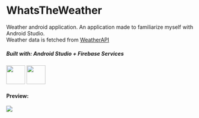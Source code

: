 # WhatsTheWeather

Weather android application. An application made to familiarize myself with Android Studio. <br/>
Weather data is fetched from <a href="https://www.weatherapi.com/">WeatherAPI</a><br />

##### _Built with: Android Studio + Firebase Services_<br />
<img src="https://upload.wikimedia.org/wikipedia/commons/thumb/9/95/Android_Studio_Icon_3.6.svg/1900px-Android_Studio_Icon_3.6.svg.png"  height="50">   <img src="https://cdn.cdnlogo.com/logos/f/48/firebase.svg"  height="50">


#### Preview:
<div style="gap:10px">
<img src="https://i.postimg.cc/hvxbgx1m/Screenshot-2023-02-03-153728.png" ">
<div>

[PlDb]: <https://www.weatherapi.com/>
